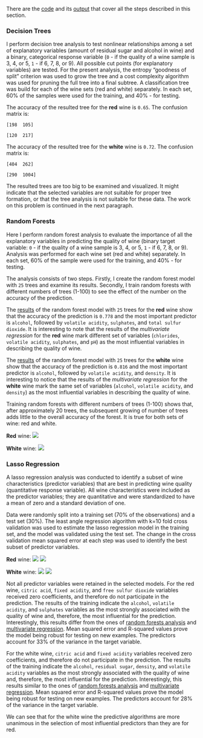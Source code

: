 There are the [code](https://github.com/ekolik/-Python-Analysis_of_wine_quality/blob/master/machine_learning.py) and its [output](https://github.com/ekolik/-Python-Analysis_of_wine_quality/blob/master/machine_learning_output.txt) that cover all the steps described in this section.

### Decision Trees

I perform decision tree analysis to test nonlinear relationships among a set of explanatory variables (amount of residual sugar and alcohol in wine) and a binary, categorical response variable (`0` - if the quality of a wine sample is 3, 4, or 5, `1` - if 6, 7, 8, or 9). All possible cut points (for explanatory variables) are tested. For the present analysis, the entropy “goodness of split” criterion was used to grow the tree and a cost complexity algorithm was used for pruning the full tree into a final subtree. A classification tree was build for each of the wine sets (red and white) separately. In each set, 60% of the samples were used for the training, and 40% - for testing. 

The accuracy of the resulted tree for the **red** wine is `0.65`. The confusion matrix is:
 
 `[198  105]`

 `[120  217]`

The accuracy of the resulted tree for the **white** wine is `0.72`. The confusion matrix is:
 
 `[404  262]`

 `[290  1004]`
 
 The resulted trees are too big to be examined and visualized. It might indicate that the selected variables are not suitable for proper tree formation, or that the tree analysis is not suitable for these data. The work on this problem is continued in the next paragraph.
 
 
### Random Forests

Here I perform random forest analysis to evaluate the importance of all the explanatory variables in predicting the quality of wine (binary target variable: `0` - if the quality of a wine sample is 3, 4, or 5, `1` - if 6, 7, 8, or 9). Analysis was performed for each wine set (red and white) separately. In each set, 60% of the sample were used for the training, and 40% - for testing. 

The analysis consists of two steps. Firstly, I create the random forest model with `25` trees and examine its results. Secondly, I train random forests with different numbers of trees (1-100) to see the effect of the number on the accuracy of the prediction.

The [results](https://github.com/ekolik/-Python-Analysis_of_wine_quality/blob/master/machine_learning_output.txt) of the random forest model with `25` trees for the **red** wine show that the accuracy of the prediction is `0.778` and the most important predictor is `alcohol`, followed by `volatile acidity`, `sulphates`, and `total sulfur dioxide`. It is interesting to note that the results of the *multivariate regression* for the **red** wine mark different set of variables (`chlorides`, `volatile acidity`, `sulphates`, and `pH`) as the most influential variables in describing the quality of wine.

The [results](https://github.com/ekolik/-Python-Analysis_of_wine_quality/blob/master/machine_learning_output.txt) of the random forest model with `25` trees for the **white** wine show that the accuracy of the prediction is `0.816` and the most important predictor is `alcohol`, followed by `volatile acidity`, and `density`. It is interesting to notice that the results of the *multivariate regression* for the **white** wine mark the same set of variables (`alcohol`, `volatile acidity`, and `density`) as the most influential variables in describing the quality of wine.

Training random forests with different numbers of trees (1-100) shows that, after approximately 20 trees, the subsequent growing of number of trees adds little to the overall accuracy of the forest. It is true for both sets of wine: red and white.

**Red** wine:
![](https://github.com/ekolik/-Python-Analysis_of_wine_quality/blob/master/red_random_forests.png)

**White** wine:
![](https://github.com/ekolik/-Python-Analysis_of_wine_quality/blob/master/white_random_forests.png)


### Lasso Regression

A lasso regression analysis was conducted to identify a subset of wine characteristics (predictor variables) that are best in predicting wine quality (quantitative response variable). All wine characteristics were included as the predictor variables; they are quantitative and were standardized to have a mean of zero and a standard deviation of one.

Data were randomly split into a training set (70% of the observations) and a test set (30%). The least angle regression algorithm with k=10 fold cross validation was used to estimate the lasso regression model in the training set, and the model was validated using the test set. The change in the cross validation mean squared error at each step was used to identify the best subset of predictor variables.

**Red** wine:
![](https://github.com/ekolik/-Python-Analysis_of_wine_quality/blob/master/red_lasso_coef-vs-alph.png)
![](https://github.com/ekolik/-Python-Analysis_of_wine_quality/blob/master/red_lasso_mse-vs-alph.png)

**White** wine:
![](https://github.com/ekolik/-Python-Analysis_of_wine_quality/blob/master/white_lasso_coef-vs-alph.png)
![](https://github.com/ekolik/-Python-Analysis_of_wine_quality/blob/master/white_lasso_mse-vs-alph.png)

Not all predictor variables were retained in the selected models. For the red wine, `citric acid`, `fixed acidity`, and `free sulfur dioxide` variables received zero coefficients, and therefore do not participate in the prediction. The results of the training indicate the `alcohol`, `volatile acidity`, and `sulphates` variables as the most strongly associated with the quality of wine and, therefore, the most influential for the prediction. Interestingly, this results differ from the ones of [random forests analysis](https://github.com/ekolik/-Python-Analysis_of_wine_quality/blob/master/Machine_learning.md#random-forests) and [multivariate regression](https://github.com/ekolik/-Python-Analysis_of_wine_quality/blob/master/Regression_modeling.md#multiple-regression). Mean squared error and R-squared values prove the model being robust for testing on new examples. The predictors account for 33% of the variance in the target variable.

For the white wine, `citric acid` and `fixed acidity` variables received zero coefficients, and therefore do not participate in the prediction. The results of the training indicate the `alcohol`, `residual sugar`, `density`, and `volatile acidity` variables as the most strongly associated with the quality of wine and, therefore, the most influential for the prediction. Interestingly, this results similar to the ones of [random forests analysis](https://github.com/ekolik/-Python-Analysis_of_wine_quality/blob/master/Machine_learning.md#random-forests) and [multivariate regression](https://github.com/ekolik/-Python-Analysis_of_wine_quality/blob/master/Regression_modeling.md#multiple-regression). Mean squared error and R-squared values prove the model being robust for testing on new examples. The predictors account for 28% of the variance in the target variable.

We can see that for the white wine the predictive algorithms are more unanimous in the selection of most influential predictors than they are for red.

